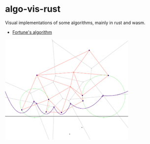 # algo-vis-rust
Visual implementations of some algorithms, mainly in rust and wasm.

* [Fortune's algorithm](https://null-lambda.github.io/algo-vis-rust/voronoi-fortune/)
<img width="400" alt="image" src="imgs/fortune's_algorithm.png">

